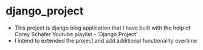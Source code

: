# django_project
- This project is django blog application that I have built with the help of Corey Schafer Youtube playlist - 'Django Project'
- I intend to extended the project and add additional functionality overtime
